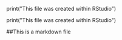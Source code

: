 print("This file was created within RStudio")

print("This file was created within RStudio")

##This is a markdown file